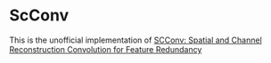 # ScConv
This is the unofficial implementation of [SCConv: Spatial and Channel Reconstruction Convolution for Feature Redundancy ](https://openaccess.thecvf.com/content/CVPR2023/papers/Li_SCConv_Spatial_and_Channel_Reconstruction_Convolution_for_Feature_Redundancy_CVPR_2023_paper.pdf)
